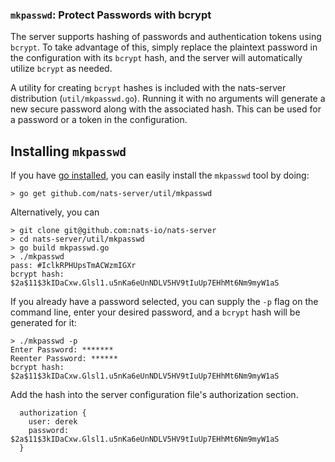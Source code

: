 ### `mkpasswd`:  Protect Passwords with bcrypt

The server supports hashing of passwords and authentication tokens using `bcrypt`. To take advantage of this, simply replace the plaintext password in the configuration with its `bcrypt` hash, and the server will automatically utilize `bcrypt` as needed.

A utility for creating `bcrypt` hashes is included with the nats-server distribution (`util/mkpasswd.go`). Running it with no arguments will generate a new secure password along with the associated hash. This can be used for a password or a token in the configuration.

## Installing `mkpasswd`

If you have [go installed](https://golang.org/doc/install), you can easily install the `mkpasswd` tool by doing:

```
> go get github.com/nats-server/util/mkpasswd
```

Alternatively, you can 

```
> git clone git@github.com:nats-io/nats-server
> cd nats-server/util/mkpasswd
> go build mkpasswd.go
> ./mkpasswd
pass: #IclkRPHUpsTmACWzmIGXr
bcrypt hash: $2a$11$3kIDaCxw.Glsl1.u5nKa6eUnNDLV5HV9tIuUp7EHhMt6Nm9myW1aS
```

If you already have a password selected, you can supply the `-p` flag on the command line, enter your desired password, and a `bcrypt` hash will be generated for it:
```
> ./mkpasswd -p
Enter Password: *******
Reenter Password: ******
bcrypt hash: $2a$11$3kIDaCxw.Glsl1.u5nKa6eUnNDLV5HV9tIuUp7EHhMt6Nm9myW1aS
```

Add the hash into the server configuration file's authorization section.

```
  authorization {
    user: derek
    password: $2a$11$3kIDaCxw.Glsl1.u5nKa6eUnNDLV5HV9tIuUp7EHhMt6Nm9myW1aS
  }
```